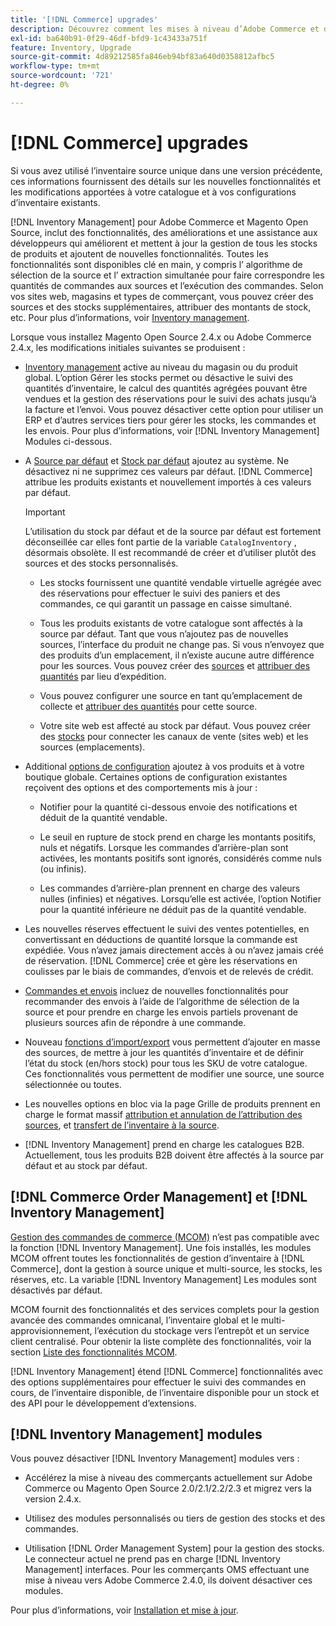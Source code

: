 ```yaml
---
title: '[!DNL Commerce] upgrades'
description: Découvrez comment les mises à niveau d’Adobe Commerce et de Magento Open Source affectent le catalogue et [!DNL Inventory Management] configurations.
exl-id: ba640b91-0f29-46df-bfd9-1c43433a751f
feature: Inventory, Upgrade
source-git-commit: 4d89212585fa846eb94bf83a640d0358812afbc5
workflow-type: tm+mt
source-wordcount: '721'
ht-degree: 0%

---
```


# [!DNL Commerce] upgrades

Si vous avez utilisé l’inventaire source unique dans une version précédente, ces informations fournissent des détails sur les nouvelles fonctionnalités et les modifications apportées à votre catalogue et à vos configurations d’inventaire existants.

[!DNL Inventory Management] pour Adobe Commerce et Magento Open Source, inclut des fonctionnalités, des améliorations et une assistance aux développeurs qui améliorent et mettent à jour la gestion de tous les stocks de produits et ajoutent de nouvelles fonctionnalités. Toutes les fonctionnalités sont disponibles clé en main, y compris l’ algorithme de sélection de la source et l’ extraction simultanée pour faire correspondre les quantités de commandes aux sources et l’exécution des commandes. Selon vos sites web, magasins et types de commerçant, vous pouvez créer des sources et des stocks supplémentaires, attribuer des montants de stock, etc. Pour plus d’informations, voir [Inventory management](introduction.md).

Lorsque vous installez Magento Open Source 2.4.x ou Adobe Commerce 2.4.x, les modifications initiales suivantes se produisent :

- [Inventory management](enable.md) active au niveau du magasin ou du produit global. L’option Gérer les stocks permet ou désactive le suivi des quantités d’inventaire, le calcul des quantités agrégées pouvant être vendues et la gestion des réservations pour le suivi des achats jusqu’à la facture et l’envoi. Vous pouvez désactiver cette option pour utiliser un ERP et d’autres services tiers pour gérer les stocks, les commandes et les envois. Pour plus d’informations, voir [!DNL Inventory Management] Modules ci-dessous.

- A [Source par défaut](sources-manage.md) et [Stock par défaut](stocks-manage.md) ajoutez au système. Ne désactivez ni ne supprimez ces valeurs par défaut. [!DNL Commerce] attribue les produits existants et nouvellement importés à ces valeurs par défaut.

  >[!IMPORTANT]
  >
  >L’utilisation du stock par défaut et de la source par défaut est fortement déconseillée car elles font partie de la variable `CatalogInventory` , désormais obsolète. Il est recommandé de créer et d’utiliser plutôt des sources et des stocks personnalisés.

   - Les stocks fournissent une quantité vendable virtuelle agrégée avec des réservations pour effectuer le suivi des paniers et des commandes, ce qui garantit un passage en caisse simultané.

   - Tous les produits existants de votre catalogue sont affectés à la source par défaut. Tant que vous n’ajoutez pas de nouvelles sources, l’interface du produit ne change pas. Si vous n’envoyez que des produits d’un emplacement, il n’existe aucune autre différence pour les sources. Vous pouvez créer des [sources](sources-add.md) et [attribuer des quantités](quantities-manage.md) par lieu d’expédition.

   - Vous pouvez configurer une source en tant qu’emplacement de collecte et [attribuer des quantités](quantities-manage.md) pour cette source.

   - Votre site web est affecté au stock par défaut. Vous pouvez créer des [stocks](stocks-add.md) pour connecter les canaux de vente (sites web) et les sources (emplacements).

- Additional [options de configuration](configuration.md) ajoutez à vos produits et à votre boutique globale. Certaines options de configuration existantes reçoivent des options et des comportements mis à jour :

   - Notifier pour la quantité ci-dessous envoie des notifications et déduit de la quantité vendable.

   - Le seuil en rupture de stock prend en charge les montants positifs, nuls et négatifs. Lorsque les commandes d’arrière-plan sont activées, les montants positifs sont ignorés, considérés comme nuls (ou infinis).

   - Les commandes d’arrière-plan prennent en charge des valeurs nulles (infinies) et négatives. Lorsqu’elle est activée, l’option Notifier pour la quantité inférieure ne déduit pas de la quantité vendable.

- Les nouvelles réserves effectuent le suivi des ventes potentielles, en convertissant en déductions de quantité lorsque la commande est expédiée. Vous n’avez jamais directement accès à ou n’avez jamais créé de réservation. [!DNL Commerce] crée et gère les réservations en coulisses par le biais de commandes, d’envois et de relevés de crédit.

- [Commandes et envois](shipments.md) incluez de nouvelles fonctionnalités pour recommander des envois à l’aide de l’algorithme de sélection de la source et pour prendre en charge les envois partiels provenant de plusieurs sources afin de répondre à une commande.

- Nouveau [fonctions d’import/export](inventory-import-export.md) vous permettent d’ajouter en masse des sources, de mettre à jour les quantités d’inventaire et de définir l’état du stock (en/hors stock) pour tous les SKU de votre catalogue. Ces fonctionnalités vous permettent de modifier une source, une source sélectionnée ou toutes.

- Les nouvelles options en bloc via la page Grille de produits prennent en charge le format massif [attribution et annulation de l’attribution des sources](bulk-assignment.md), et [transfert de l’inventaire à la source](inventory-transfer.md).

- [!DNL Inventory Management] prend en charge les catalogues B2B. Actuellement, tous les produits B2B doivent être affectés à la source par défaut et au stock par défaut.

## [!DNL Commerce Order Management] et [!DNL Inventory Management]

[Gestion des commandes de commerce (MCOM)][1] n’est pas compatible avec la fonction [!DNL Inventory Management]. Une fois installés, les modules MCOM offrent toutes les fonctionnalités de gestion d’inventaire à [!DNL Commerce], dont la gestion à source unique et multi-source, les stocks, les réserves, etc. La variable [!DNL Inventory Management] Les modules sont désactivés par défaut.

MCOM fournit des fonctionnalités et des services complets pour la gestion avancée des commandes omnicanal, l’inventaire global et le multi-approvisionnement, l’exécution du stockage vers l’entrepôt et un service client centralisé. Pour obtenir la liste complète des fonctionnalités, voir la section [Liste des fonctionnalités MCOM][2].

[!DNL Inventory Management] étend [!DNL Commerce] fonctionnalités avec des options supplémentaires pour effectuer le suivi des commandes en cours, de l’inventaire disponible, de l’inventaire disponible pour un stock et des API pour le développement d’extensions.

## [!DNL Inventory Management] modules

Vous pouvez désactiver [!DNL Inventory Management] modules vers :

- Accélérez la mise à niveau des commerçants actuellement sur Adobe Commerce ou Magento Open Source 2.0/2.1/2.2/2.3 et migrez vers la version 2.4.x.

- Utilisez des modules personnalisés ou tiers de gestion des stocks et des commandes.

- Utilisation [!DNL Order Management System] pour la gestion des stocks. Le connecteur actuel ne prend pas en charge [!DNL Inventory Management] interfaces. Pour les commerçants OMS effectuant une mise à niveau vers Adobe Commerce 2.4.0, ils doivent désactiver ces modules.

Pour plus d’informations, voir [Installation et mise à jour](install-update.md).

[1]: https://omsdocs.magento.com/
[2]: https://omsdocs.magento.com/en/getting-started/feature-list/
